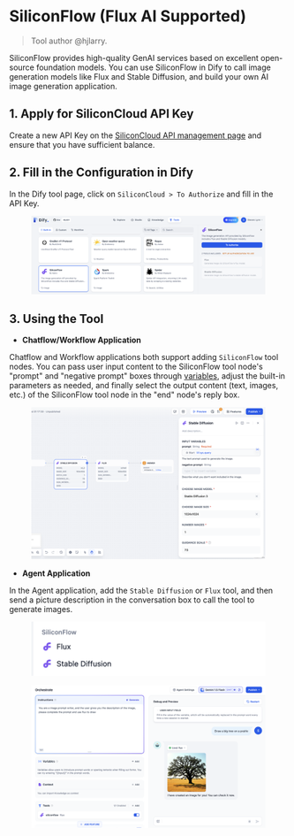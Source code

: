# SiliconFlow (Flux AI Supported)

> Tool author @hjlarry.

SiliconFlow provides high-quality GenAI services based on excellent open-source foundation models. You can use SiliconFlow in Dify to call image generation models like Flux and Stable Diffusion, and build your own AI image generation application.

## 1. Apply for SiliconCloud API Key

Create a new API Key on the [SiliconCloud API management page](https://cloud.siliconflow.cn/account/ak) and ensure that you have sufficient balance.

## 2. Fill in the Configuration in Dify

In the Dify tool page, click on `SiliconCloud > To Authorize` and fill in the API Key.

<figure><img src="../../../.gitbook/assets/截屏2024-09-27 13.04.16.png" alt=""><figcaption></figcaption></figure>

## 3. Using the Tool

* **Chatflow/Workflow Application**

Chatflow and Workflow applications both support adding `SiliconFlow` tool nodes. You can pass user input content to the SiliconFlow tool node's "prompt" and "negative prompt" boxes through [variables](https://docs.dify.ai/v/zh-hans/guides/workflow/variables), adjust the built-in parameters as needed, and finally select the output content (text, images, etc.) of the SiliconFlow tool node in the "end" node's reply box.

<figure><img src="../../../.gitbook/assets/截屏2024-09-27 13.17.40.png" alt=""><figcaption></figcaption></figure>

* **Agent Application**

In the Agent application, add the `Stable Diffusion` or `Flux` tool, and then send a picture description in the conversation box to call the tool to generate images.

<figure><img src="../../../.gitbook/assets/截屏2024-09-27 13.14.16.png" alt=""><figcaption></figcaption></figure>

<figure><img src="../../../.gitbook/assets/截屏2024-09-27 13.13.06.png" alt=""><figcaption></figcaption></figure>
